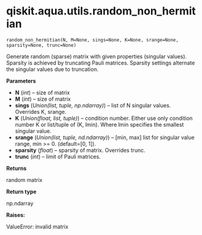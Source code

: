 # qiskit.aqua.utils.random\_non\_hermitian

<span id="undefined" />

`random_non_hermitian(N, M=None, sings=None, K=None, srange=None, sparsity=None, trunc=None)`

Generate random (sparse) matrix with given properties (singular values). Sparsity is achieved by truncating Pauli matrices. Sparsity settings alternate the singular values due to truncation.

**Parameters**

*   **N** (*int*) – size of matrix
*   **M** (*int*) – size of matrix
*   **sings** (*Union(list, tuple, np.ndarray)*) – list of N singular values. Overrides K, srange.
*   **K** (*Union(float, list, tuple)*) – condition number. Either use only condition number K or list/tuple of (K, lmin). Where lmin specifies the smallest singular value.
*   **srange** (*Union(list, tuple, nd.ndarray)*) – \[min, max] list for singular value range, min >= 0. (default=\[0, 1]).
*   **sparsity** (*float*) – sparsity of matrix. Overrides trunc.
*   **trunc** (*int*) – limit of Pauli matrices.

**Returns**

random matrix

**Return type**

np.ndarray

**Raises:**

ValueError: invalid matrix

